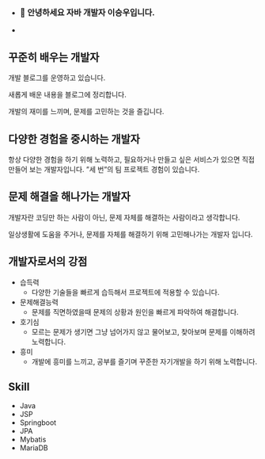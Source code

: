 - ### 👋 안녕하세요 자바 개발자 이승우입니다.
- 
## 꾸준히 배우는 개발자

개발 블로그를 운영하고 있습니다.

새롭게 배운 내용을 블로그에 정리합니다.

개발의 재미를 느끼며, 문제를 고민하는 것을 즐깁니다.

## 다양한 경험을 중시하는 개발자

항상 다양한 경험을 하기 위해 노력하고,
필요하거나 만들고 싶은 서비스가 있으면 직접 만들어 보는 개발자입니다.
”세 번”의 팀 프로젝트 경험이 있습니다.

## 문제 해결을 해나가는 개발자

개발자란 코딩만 하는 사람이 아닌, 문제 자체를 해결하는 사람이라고 생각합니다.

일상생활에 도움을 주거나, 문제를 자체를 해결하기 위해 고민해나가는 개발자 입니다.

## 개발자로서의 강점

- 습득력
    - 다양한 기술들을 빠르게 습득해서 프로젝트에 적용할 수 있습니다.
- 문제해결능력
    - 문제를 직면하였을때 문제의 상황과 원인을 빠르게 파악하여 해결합니다.
- 호기심
    - 모르는 문제가 생기면 그냥 넘어가지 않고 물어보고, 찾아보며 문제를 이해하려 노력합니다.
- 흥미
    - 개발에 흥미를 느끼고, 공부를 즐기며 꾸준한 자기개발을 하기 위해 노력합니다.
 

## Skill
- Java
- JSP
- Springboot
- JPA
- Mybatis
- MariaDB
